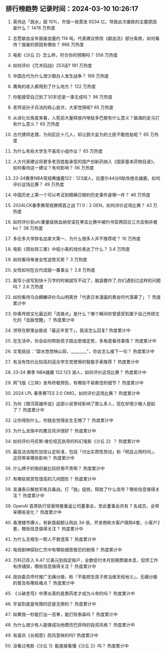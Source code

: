
## 排行榜趋势 记录时间：2024-03-10 10:26:17
  
  1. 英伟达「跳水」超 10%，市值一夜蒸发 9234 亿，导致此次暴跌的主要原因是什么？ 1476 万热度
    
  2. 志愿献血全年报废血量约 114 吨，代表建议修改《献血法》部分条款，如何看待？报废的原因有哪些？ 966 万热度
    
  3. 电影《沙丘 2》怎么样，符合你的预期吗？ 558 万热度
    
  4. 如何评价《咒术回战》253话? 181 万热度
    
  5. 中国古代为什么很少跟白人发生战争？ 169 万热度
    
  6. 鹰角的收入都用到了什么地方？ 122 万热度
    
  7. 你能接受自己到了30岁还是一事无成吗？ 96 万热度
    
  8. 老师说孙子兵法的核心是诈，大家觉得呢? 65 万热度
    
  9. 从进化论角度来看，人死前大量释放内啡肽多巴胺有什么意义？脑海的走马灯有什么意义？ 65 万热度
    
  10. 古代镖师走镖，为何区区十几人，却让胆大妄为的土匪不敢抢劫呢？ 65 万热度
    
  11. 为什么有些大学生不喜欢小组作业？ 65 万热度
    
  12. 人大代表建议将更多老百姓能承受的国产创新药纳入《国家基本药物目录》，如何看待这一建议？有何影响？ 56 万热度
    
  13. 23-24赛季NBA常规赛雄鹿122：123湖人，拉塞尔44分9助攻绝杀雄鹿，如何评价这场比赛？ 49 万热度
    
  14. 中国历史上第一个可以考证到精确日期的历史事件是哪一件？ 46 万热度
    
  15. 2024LCK春季赛常规赛榜首之战 T1 0：2 GEN，如何评价这场比赛？ 43 万热度
    
  16. 如何评价前ufc重量级铁血纳甘诺在拳击比赛中被约书亚两回合三次击倒并被ko？ 38 万热度
    
  17. 多伦多大学排名加拿大第一，为什么很多人并不推荐呢？ 10 万热度
    
  18. 电影《周处除三害》中程小美的戏份表达了什么？ 3.4 万热度
    
  19. 如何看待单身女性逆势买房？ 3 万热度
    
  20. 女性如何在古代成就一番事业？ 2.8 万热度
    
  21. 我写小说写到快十万字的时候就写不动了，脑袋要炸了,你们遇到过这样的问题吗？ 2.6 万热度
    
  22. 如何看待乌合麒麟评价鸟山明离世「代表日本漫画的黄金时代落幕了」？ 热度累计中
    
  23. 你离传统文化最近的「连接点」是什么？哪个瞬间你曾感受到属于自己传统文化的「血脉觉醒」？ 热度累计中
    
  24. 领导在群里@我说「最近辛苦下」，我该怎么回复? 热度累计中
    
  25. 在生活中，你会如何帮助孩子跳出思维定势，多角度看待事情？ 热度累计中
    
  26. 文笔挑战：“碧水悠悠映山容，________”，你会怎么接下一句？ 热度累计中
    
  27. 有没有性价比较高的适合学生党使用的智能手表推荐？ 热度累计中
    
  28. 23-24 赛季 NBA雄鹿 122:123 湖人，如何评价这场比赛？ 热度累计中
    
  29. 网飞版《三体》发布终极预告，有哪些不易察觉的细节？ 热度累计中
    
  30. 2024 LPL 春季赛TES 2:0 OMG，如何评价这场比赛？ 热度累计中
    
  31. 为何《银河英雄传说》这部小说曾经影响了那么多人，现在却很少被人提起了？ 热度累计中
    
  32. 让你得到什么，你就会觉得此生无憾了？ 热度累计中
    
  33. 为什么龙珠中的撒旦风评很好？ 热度累计中
    
  34. 如何评价丹尼斯·维伦纽瓦执导的科幻电影《沙丘 2》？ 热度累计中
    
  35. 最高法谈隐形加班认定标准，包括「付出实质性劳动」和「明显占用时间」，这将带来哪些影响？ 热度累计中
    
  36. 什么牌子的吸奶器比较好用不贵啊？ 热度累计中
    
  37. 有哪些观赏性很高的几何图形？ 热度累计中
    
  38. 吴谦表示解放军练兵备战，打「独」促统，释放了什么信号？哪些信息值得关注？ 热度累计中
    
  39. OpenAI 首席执行官奥特曼重返公司董事会，至此董事会共有 7 名成员，会带来哪些变化？ 热度累计中
    
  40. 香港楼市爆火，有新盘超额认购达 34 倍，开发商称大客户限购4套，小客户2套，哪些信息值得关注？ 热度累计中
    
  41. 为什么无根生一帮人不救澄真？ 热度累计中
    
  42. 电视剧神探狄仁杰中有哪些细思极恐的剧情？ 热度累计中
    
  43. 万科已存入 6.47 亿美元到指定账户，全数偿付本月到期票据本息，偿债工作有序铺排，哪些信息值得关注？ 热度累计中
    
  44. 政协委员呼吁推广无痛分娩，称「不能把生孩子疼当做天经地义」，无痛分娩的普及有哪些难点？ 热度累计中
    
  45. 《斗破苍穹》中萧炎真的是靠药老才成为斗帝的吗？ 热度累计中
    
  46. 宇宙到底是有限的还是无限的？ 热度累计中
    
  47. 如果我一秒能打出一百拳，能打败泰森吗？ 热度累计中
    
  48. 为什么很少有人能够成功地模仿巴菲特的投资风格？ 热度累计中
    
  49. 有喜欢《长相思》防风意映的吗? 热度累计中
    
  50. 没看过电影《沙丘 1》能直接看懂《沙丘 2》吗？ 热度累计中
    